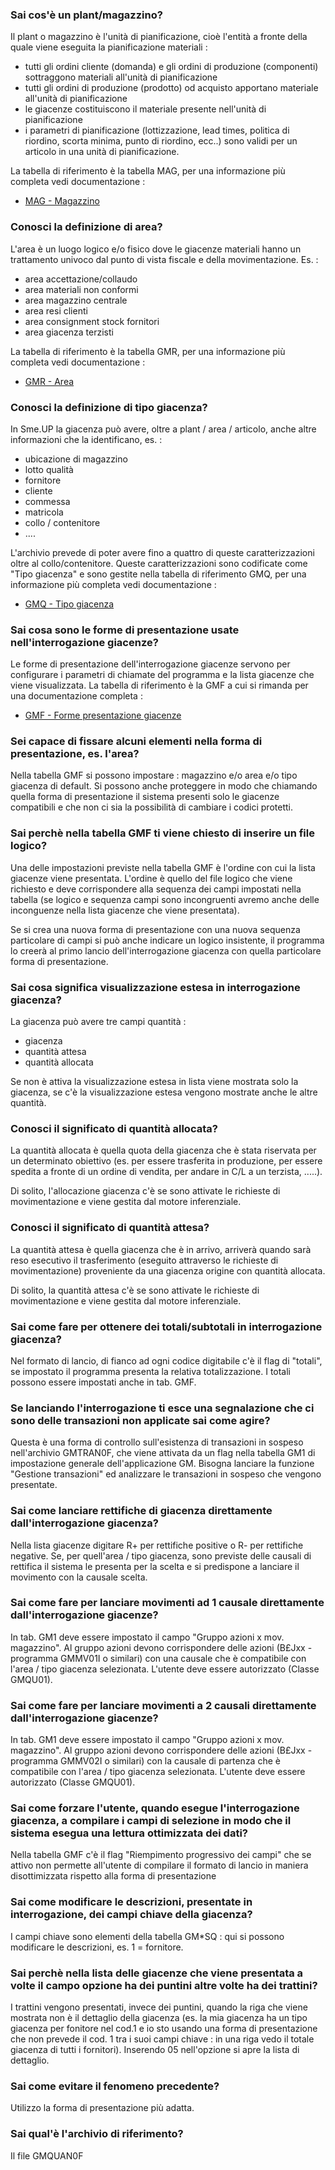 ### **Sai cos'è un plant/magazzino?**

Il plant o magazzino è l'unità di pianificazione, cioè l'entità a fronte della quale viene eseguita la pianificazione materiali : 
- tutti gli ordini cliente (domanda) e gli ordini di produzione (componenti) sottraggono materiali all'unità di pianificazione
- tutti gli ordini di produzione (prodotto) od acquisto apportano materiale all'unità di pianificazione
- le giacenze costituiscono il materiale presente nell'unità di pianificazione
- i parametri di pianificazione (lottizzazione, lead times, politica di riordino, scorta minima, punto di riordino, ecc..) sono validi per un articolo in una unità di pianificazione.

La tabella di riferimento è la tabella MAG, per una informazione più completa vedi documentazione : 
- [MAG - Magazzino](Sorgenti/DOC/OG/TA/MAG)
### **Conosci la definizione di area?**

L'area è un luogo logico e/o fisico dove le giacenze materiali hanno un trattamento univoco dal punto di vista fiscale e della movimentazione.
Es. : 
- area accettazione/collaudo
- area materiali non conformi
- area magazzino centrale
- area resi clienti
- area consignment stock fornitori
- area giacenza terzisti

La tabella di riferimento è la tabella GMR, per una informazione più completa vedi documentazione : 
- [GMR - Area](Sorgenti/DOC/OG/TA/GMR)
### **Conosci la definizione di tipo giacenza?**

In Sme.UP la giacenza può avere, oltre a plant / area / articolo, anche altre informazioni che la identificano, es. : 
- ubicazione di magazzino
- lotto qualità
- fornitore
- cliente
- commessa
- matricola
- collo / contenitore
- ....

L'archivio prevede di poter avere fino a quattro di queste caratterizzazioni oltre al collo/contenitore.
Queste caratterizzazioni sono codificate come "Tipo giacenza" e sono gestite nella tabella di riferimento  GMQ, per una informazione più completa vedi documentazione : 
- [GMQ - Tipo giacenza](Sorgenti/DOC/OG/TA/GMQ)
### **Sai cosa sono le forme di presentazione usate nell'interrogazione giacenze?**

Le forme di presentazione dell'interrogazione giacenze servono per configurare i parametri di chiamate del programma e la lista giacenze che viene visualizzata.
La tabella di riferimento è la GMF a cui si rimanda per una documentazione completa : 
- [GMF - Forme presentazione giacenze](Sorgenti/DOC/OG/TA/GMF)

### **Sei capace di fissare alcuni elementi nella forma di presentazione, es. l'area?**

Nella tabella GMF si possono impostare :  magazzino e/o area e/o tipo giacenza di default. Si possono anche proteggere in modo che chiamando quella forma di presentazione il sistema presenti solo le giacenze compatibili e che non ci sia la possibilità di cambiare i codici protetti.
### **Sai perchè nella tabella GMF ti viene chiesto di inserire un file logico?**

Una delle impostazioni previste nella tabella GMF è l'ordine con cui la lista giacenze viene presentata. L'ordine è quello del file logico che viene richiesto e deve corrispondere alla sequenza dei campi impostati nella tabella (se logico e sequenza campi sono incongruenti avremo anche delle inconguenze nella lista giacenze che viene presentata).

Se si crea una nuova forma di presentazione con una nuova sequenza particolare di campi si può anche indicare un logico insistente, il programma lo creerà al primo lancio dell'interrogazione giacenza con quella particolare forma di presentazione.
### **Sai cosa significa visualizzazione estesa in interrogazione giacenza?**

La giacenza può avere tre campi quantità : 
- giacenza
- quantità attesa
- quantità allocata

Se non è attiva la visualizzazione estesa in lista viene mostrata solo la giacenza, se c'è la visualizzazione estesa vengono mostrate anche le altre quantità.
### **Conosci il significato di quantità allocata?**

La quantità allocata è quella quota della giacenza che è stata riservata per un determinato obiettivo (es. per essere trasferita in produzione, per essere spedita a fronte di un ordine di vendita, per andare in C/L a un terzista, .....).

Di solito, l'allocazione giacenza c'è se sono attivate le richieste di movimentazione e viene gestita dal motore inferenziale.
### **Conosci il significato di quantità attesa?**

La quantità attesa è quella giacenza che è in arrivo, arriverà quando sarà reso esecutivo il trasferimento (eseguito attraverso le richieste di movimentazione) proveniente da una giacenza origine con quantità allocata.

Di solito, la quantità attesa c'è se sono attivate le richieste di movimentazione e viene gestita dal motore inferenziale.
### **Sai come  fare per ottenere dei totali/subtotali in interrogazione giacenza?**

Nel formato di lancio, di fianco ad ogni codice digitabile c'è il flag di "totali", se impostato il programma presenta la relativa totalizzazione. I totali possono essere impostati anche in tab. GMF.
### **Se lanciando l'interrogazione ti esce una segnalazione che ci sono delle transazioni non applicate sai come agire?**

Questa è una forma di controllo sull'esistenza di transazioni in sospeso nell'archivio GMTRAN0F, che viene attivata da un flag nella tabella GM1 di impostazione generale dell'applicazione GM.
Bisogna lanciare la funzione "Gestione transazioni" ed analizzare le transazioni in sospeso che vengono presentate.
### **Sai come lanciare rettifiche di giacenza direttamente dall'interrogazione giacenza?**

Nella lista giacenze digitare R+ per rettifiche positive o R- per rettifiche negative.
Se, per quell'area / tipo giacenza, sono previste delle causali di rettifica il sistema le presenta per la scelta e si predispone a lanciare il movimento con la causale scelta.
### **Sai come fare per lanciare movimenti ad 1 causale direttamente dall'interrogazione giacenze?**

In tab. GM1 deve essere impostato il campo  "Gruppo azioni x mov. magazzino". Al gruppo azioni devono corrispondere delle azioni (B£Jxx - programma GMMV01I o similari) con una causale che è compatibile con l'area / tipo giacenza selezionata. L'utente deve essere autorizzato (Classe GMQU01).
### **Sai come fare per lanciare movimenti a 2 causali direttamente dall'interrogazione giacenze?**

In tab. GM1 deve essere impostato il campo  "Gruppo azioni x mov. magazzino". Al gruppo azioni devono corrispondere delle azioni (B£Jxx - programma GMMV02I o similari) con la causale di partenza che è compatibile con l'area / tipo giacenza selezionata. L'utente deve essere autorizzato (Classe GMQU01).
### **Sai come forzare l'utente, quando esegue l'interrogazione giacenza, a compilare i campi di selezione in modo che il sistema esegua una lettura ottimizzata dei dati?**

Nella tabella GMF c'è il flag "Riempimento progressivo dei campi" che se attivo non permette all'utente di compilare il formato di lancio in maniera disottimizzata rispetto alla forma di presentazione
### **Sai come modificare le descrizioni, presentate in interrogazione, dei campi chiave della giacenza?**

I campi chiave sono elementi della tabella GM\*SQ :  qui si possono modificare le descrizioni, es. 1 = fornitore.
### **Sai perchè nella lista delle giacenze che viene presentata a volte il campo opzione ha dei puntini altre volte ha dei trattini?**

I trattini vengono presentati, invece dei puntini, quando la riga che viene mostrata non è il dettaglio della giacenza (es. la mia giacenza ha un tipo giacenza per fonitore nel cod.1 e io sto usando una forma di presentazione che non prevede il cod. 1 tra i suoi campi chiave :  in una riga vedo il totale giacenza di tutti i fornitori). Inserendo 05 nell'opzione si apre la lista di dettaglio.
### **Sai come evitare il fenomeno precedente?**

Utilizzo la forma di presentazione più adatta.
### **Sai qual'è l'archivio di riferimento?**

Il file GMQUAN0F
